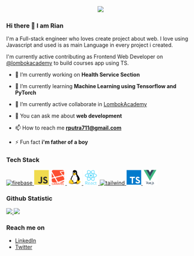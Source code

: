 <div id="header" align="center">
  <img src="https://media.giphy.com/media/M9gbBd9nbDrOTu1Mqx/giphy.gif" width="100"/>
</div>

### Hi there 👋 I am Rian

I'm a Full-stack engineer who loves create project about web. I love using Javascript and used is as main Language in every project i created.

I'm currently active contributing as Frontend Web Developer on <a href="https://github.com/LombokAcademy">@lombokacademy</a> to build courses app using TS.

- 🔭 I’m currently working on **Health Service Section**

- 🌱 I’m currently learning **Machine Learning using Tensorflow and PyTorch**

- 👯 I’m currently active collaborate in [LombokAcademy](https://lombok-academy.web.app/)

- 💬 You can ask me about **web development**

- 📫 How to reach me **rputra711@gmail.com**

- ⚡ Fun fact **i'm father of a boy**

### Tech Stack
<p align="left">  
  <a href="https://firebase.google.com/" target="_blank" rel="noreferrer"> <img src="https://www.vectorlogo.zone/logos/firebase/firebase-icon.svg" alt="firebase" width="40" height="40"/> </a> <a href="https://developer.mozilla.org/en-US/docs/Web/JavaScript" target="_blank" rel="noreferrer"> <img src="https://raw.githubusercontent.com/devicons/devicon/master/icons/javascript/javascript-original.svg" alt="javascript" width="40" height="40"/> </a>
  <a href="https://laravel.com/" target="_blank" rel="noreferrer"> <img src="https://raw.githubusercontent.com/devicons/devicon/master/icons/laravel/laravel-plain-wordmark.svg" alt="laravel" width="40" height="40"/> </a> 
  <a href="https://www.linux.org/" target="_blank" rel="noreferrer"> <img src="https://raw.githubusercontent.com/devicons/devicon/master/icons/linux/linux-original.svg" alt="linux" width="40" height="40"/> </a> 
  <a href="https://reactjs.org/" target="_blank" rel="noreferrer"> <img src="https://raw.githubusercontent.com/devicons/devicon/master/icons/react/react-original-wordmark.svg" alt="react" width="40" height="40"/> </a> 
  <a href="https://tailwindcss.com/" target="_blank" rel="noreferrer"> <img src="https://www.vectorlogo.zone/logos/tailwindcss/tailwindcss-icon.svg" alt="tailwind" width="40" height="40"/> </a> 
  <a href="https://www.typescriptlang.org/" target="_blank" rel="noreferrer"> <img src="https://raw.githubusercontent.com/devicons/devicon/master/icons/typescript/typescript-original.svg" alt="typescript" width="40" height="40"/> </a> <a href="https://vuejs.org/" target="_blank" rel="noreferrer"> <img src="https://raw.githubusercontent.com/devicons/devicon/master/icons/vuejs/vuejs-original-wordmark.svg" alt="vuejs" width="40" height="40"/> </a> </p>
  
### Github Statistic
<p align="left">
<a href="https://github.com/RianAsmara">
  <img height="180em" src="https://github-readme-stats-eight-theta.vercel.app/api?username=RianAsmara&show_icons=true&theme=algolia&include_all_commits=true&count_private=true"/>
  <img height="180em" src="https://github-readme-stats-eight-theta.vercel.app/api/top-langs/?username=RianAsmara&layout=compact&langs_count=8&theme=algolia"/>
</a>
</p>

### Reach me on
- <a href="https://linkedin.com/in/rianasmaraputra" target="blank">LinkedIn</a>
- <a href="https://twitter.com/rianasmara_p" target="blank">Twitter</a>

